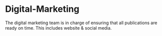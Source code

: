 # Digital-Marketing
The digital marketing team is in charge of ensuring that all publications are ready on time. This includes website &amp; social media.
